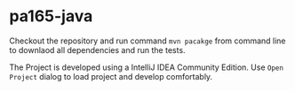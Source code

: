 # pa165-java
Checkout the repository and run command `mvn pacakge` from command line to downlaod all dependencies and run the tests.

The Project is developed using a IntelliJ IDEA Community Edition. Use `Open Project` dialog to load project and develop comfortably.
